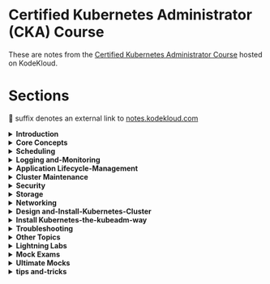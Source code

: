 # Certified Kubernetes Administrator (CKA) Course

These are notes from the [Certified Kubernetes Administrator Course](https://kodekloud.com/courses/certified-kubernetes-administrator-cka/) hosted on KodeKloud.

# Sections

[//]: # (BEGIN INDEX)

🔗 suffix denotes an external link to [notes.kodekloud.com](https://notes.kodekloud.com/)

<details>
<summary><strong>Introduction</strong></summary>


- [01 Course Introduction](https://notes.kodekloud.com/docs/CKA-Certification-Course-Certified-Kubernetes-Administrator/Introduction/Course-Introduction) 🔗
- [02 Certification](https://notes.kodekloud.com/docs/CKA-Certification-Course-Certified-Kubernetes-Administrator/Introduction/Certification) 🔗

</details>

<details>
<summary><strong>Core Concepts</strong></summary>


- [01 Core Concepts Section Introduction](https://notes.kodekloud.com/docs/CKA-Certification-Course-Certified-Kubernetes-Administrator/Core-Concepts/Core-Concepts-Section-Introduction) 🔗
- [02 Cluster Architecture](https://notes.kodekloud.com/docs/CKA-Certification-Course-Certified-Kubernetes-Administrator/Core-Concepts/Cluster-Architecture) 🔗
- [03 Docker vs ContainerD](https://notes.kodekloud.com/docs/CKA-Certification-Course-Certified-Kubernetes-Administrator/Core-Concepts/Docker-vs-ContainerD) 🔗
- [04 ETCD for Beginners](https://notes.kodekloud.com/docs/CKA-Certification-Course-Certified-Kubernetes-Administrator/Core-Concepts/ETCD-for-Beginners) 🔗
- [05 ETCD in Kubernetes](https://notes.kodekloud.com/docs/CKA-Certification-Course-Certified-Kubernetes-Administrator/Core-Concepts/ETCD-in-Kubernetes) 🔗
- [06 Kube API Server](https://notes.kodekloud.com/docs/CKA-Certification-Course-Certified-Kubernetes-Administrator/Core-Concepts/Kube-API-Server) 🔗
- [07 Kube Controller Manager](https://notes.kodekloud.com/docs/CKA-Certification-Course-Certified-Kubernetes-Administrator/Core-Concepts/Kube-Controller-Manager) 🔗
- [08 Kube Scheduler](https://notes.kodekloud.com/docs/CKA-Certification-Course-Certified-Kubernetes-Administrator/Core-Concepts/Kube-Scheduler) 🔗
- [09 Kubelet](https://notes.kodekloud.com/docs/CKA-Certification-Course-Certified-Kubernetes-Administrator/Core-Concepts/Kubelet) 🔗
- [10 Kube Proxy](https://notes.kodekloud.com/docs/CKA-Certification-Course-Certified-Kubernetes-Administrator/Core-Concepts/Kube-Proxy) 🔗
- [11 Pods](https://notes.kodekloud.com/docs/CKA-Certification-Course-Certified-Kubernetes-Administrator/Core-Concepts/Pods) 🔗
- [12 Practice Test Introduction](https://notes.kodekloud.com/docs/CKA-Certification-Course-Certified-Kubernetes-Administrator/Core-Concepts/Practice-Test-Introduction) 🔗
- [13 Practice Test PODs](docs/02-Core-Concepts/085-Practice-Test-PODs.md)
- [14 Solution Pods optional](https://notes.kodekloud.com/docs/CKA-Certification-Course-Certified-Kubernetes-Administrator/Core-Concepts/Solution-Pods-optional) 🔗
- [15 ReplicaSets](https://notes.kodekloud.com/docs/CKA-Certification-Course-Certified-Kubernetes-Administrator/Core-Concepts/ReplicaSets) 🔗
- [16 Practice Tests ReplicaSet](docs/02-Core-Concepts/100-Practice-Tests-ReplicaSet.md)
- [17 Solution ReplicaSets optional](https://notes.kodekloud.com/docs/CKA-Certification-Course-Certified-Kubernetes-Administrator/Core-Concepts/Solution-ReplicaSets-optional) 🔗
- [18 Deployments](https://notes.kodekloud.com/docs/CKA-Certification-Course-Certified-Kubernetes-Administrator/Core-Concepts/Deployments) 🔗
- [19 Practice Tests Deployments](docs/02-Core-Concepts/120-Practice-Tests-Deployments.md)
- [20 Solution Deploymentoptional](https://notes.kodekloud.com/docs/CKA-Certification-Course-Certified-Kubernetes-Administrator/Core-Concepts/Solution-Deploymentoptional) 🔗
- [21 Services](https://notes.kodekloud.com/docs/CKA-Certification-Course-Certified-Kubernetes-Administrator/Core-Concepts/Services) 🔗
- [22 Services Cluster IP](https://notes.kodekloud.com/docs/CKA-Certification-Course-Certified-Kubernetes-Administrator/Core-Concepts/Services-Cluster-IP) 🔗
- [23 Services Loadbalancer](https://notes.kodekloud.com/docs/CKA-Certification-Course-Certified-Kubernetes-Administrator/Core-Concepts/Services-Loadbalancer) 🔗
- [24 Practice Test Services](docs/02-Core-Concepts/145-Practice-Test-Services.md)
- [25 Solution Deploymentoptional](https://notes.kodekloud.com/docs/CKA-Certification-Course-Certified-Kubernetes-Administrator/Core-Concepts/Solution-Deploymentoptional) 🔗
- [26 Namespaces](https://notes.kodekloud.com/docs/CKA-Certification-Course-Certified-Kubernetes-Administrator/Core-Concepts/Namespaces) 🔗
- [27 Practice Test Namespaces](docs/02-Core-Concepts/160-Practice-Test-Namespaces.md)
- [28 Solution Namespaces optional](https://notes.kodekloud.com/docs/CKA-Certification-Course-Certified-Kubernetes-Administrator/Core-Concepts/Solution-Namespaces-optional) 🔗
- [29 Imperative vs Declarative](https://notes.kodekloud.com/docs/CKA-Certification-Course-Certified-Kubernetes-Administrator/Core-Concepts/Imperative-vs-Declarative) 🔗
- [30 Imperative Commands with kubectl](docs/02-Core-Concepts/175-Imperative-Commands-with-kubectl.md)
- [31 Practice Test Imperative Commands](docs/02-Core-Concepts/180-Practice-Test-Imperative-Commands.md)
- [32 Solution Imperative Commands optional](https://notes.kodekloud.com/docs/CKA-Certification-Course-Certified-Kubernetes-Administrator/Core-Concepts/Solution-Imperative-Commands-optional) 🔗
- [33 Kubectl Apply Command](https://notes.kodekloud.com/docs/CKA-Certification-Course-Certified-Kubernetes-Administrator/Core-Concepts/Kubectl-Apply-Command) 🔗
- [34 A Quick Reminder](https://notes.kodekloud.com/docs/CKA-Certification-Course-Certified-Kubernetes-Administrator/Core-Concepts/A-Quick-Reminder) 🔗
- [35 Attachments](docs/02-Core-Concepts/200-Attachments.md)

</details>

<details>
<summary><strong>Scheduling</strong></summary>


- [01 Scheduling Section Introduction](https://notes.kodekloud.com/docs/CKA-Certification-Course-Certified-Kubernetes-Administrator/Scheduling/Scheduling-Section-Introduction) 🔗
- [02 Manual Scheduling](https://notes.kodekloud.com/docs/CKA-Certification-Course-Certified-Kubernetes-Administrator/Scheduling/Manual-Scheduling) 🔗
- [03 Practice Test Manual Scheduling](docs/03-Scheduling/015-Practice-Test-Manual-Scheduling.md)
- [04 Solution Manual Scheduling optional](https://notes.kodekloud.com/docs/CKA-Certification-Course-Certified-Kubernetes-Administrator/Scheduling/Solution-Manual-Scheduling-optional) 🔗
- [05 Labels and Selectors](https://notes.kodekloud.com/docs/CKA-Certification-Course-Certified-Kubernetes-Administrator/Scheduling/Labels-and-Selectors) 🔗
- [06 Practice Test Labels and Selectors](docs/03-Scheduling/030-Practice-Test-Labels-and-Selectors.md)
- [07 Solution Labels and Selectors](https://notes.kodekloud.com/docs/CKA-Certification-Course-Certified-Kubernetes-Administrator/Scheduling/Solution-Labels-and-Selectors) 🔗
- [08 Taints and Tolerations](https://notes.kodekloud.com/docs/CKA-Certification-Course-Certified-Kubernetes-Administrator/Scheduling/Taints-and-Tolerations) 🔗
- [09 Practice Test Taints and Tolerations](docs/03-Scheduling/045-Practice-Test-Taints-and-Tolerations.md)
- [10 Node Selectors](https://notes.kodekloud.com/docs/CKA-Certification-Course-Certified-Kubernetes-Administrator/Scheduling/Node-Selectors) 🔗
- [11 Node Affinity](https://notes.kodekloud.com/docs/CKA-Certification-Course-Certified-Kubernetes-Administrator/Scheduling/Node-Affinity) 🔗
- [12 Practice Test Node Affinity](docs/03-Scheduling/065-Practice-Test-Node-Affinity.md)
- [13 Solution Node Affinity Optional](https://notes.kodekloud.com/docs/CKA-Certification-Course-Certified-Kubernetes-Administrator/Scheduling/Solution-Node-Affinity-Optional) 🔗
- [14 Taints and Tolerations vs Node Affinity](https://notes.kodekloud.com/docs/CKA-Certification-Course-Certified-Kubernetes-Administrator/Scheduling/Taints-and-Tolerations-vs-Node-Affinity) 🔗
- [15 Resource Limits](https://notes.kodekloud.com/docs/CKA-Certification-Course-Certified-Kubernetes-Administrator/Scheduling/Resource-Limits) 🔗
- [16 Practice Test Resource Limits](docs/03-Scheduling/090-Practice-Test-Resource-Limits.md)
- [17 Solution Resource Limits](https://notes.kodekloud.com/docs/CKA-Certification-Course-Certified-Kubernetes-Administrator/Scheduling/Solution-Resource-Limits) 🔗
- [18 DaemonSets](https://notes.kodekloud.com/docs/CKA-Certification-Course-Certified-Kubernetes-Administrator/Scheduling/DaemonSets) 🔗
- [19 Practice Test DaemonSets](docs/03-Scheduling/105-Practice-Test-DaemonSets.md)
- [20 Solution DaemonSets optional](https://notes.kodekloud.com/docs/CKA-Certification-Course-Certified-Kubernetes-Administrator/Scheduling/Solution-DaemonSets-optional) 🔗
- [21 Static Pods](https://notes.kodekloud.com/docs/CKA-Certification-Course-Certified-Kubernetes-Administrator/Scheduling/Static-Pods) 🔗
- [22 Practice Test StaticPods](docs/03-Scheduling/120-Practice-Test-StaticPods.md)
- [23 Solution Static Pods Optional](https://notes.kodekloud.com/docs/CKA-Certification-Course-Certified-Kubernetes-Administrator/Scheduling/Solution-Static-Pods-Optional) 🔗
- [24 Multiple Schedulers](https://notes.kodekloud.com/docs/CKA-Certification-Course-Certified-Kubernetes-Administrator/Scheduling/Multiple-Schedulers) 🔗
- [25 Practice Test Multiple Schedulers](docs/03-Scheduling/135-Practice-Test-Multiple-Schedulers.md)
- [26 Solution Multiple Scheduler](https://notes.kodekloud.com/docs/CKA-Certification-Course-Certified-Kubernetes-Administrator/Scheduling/Solution-Multiple-Scheduler) 🔗
- [27 Configuring Scheduler Profiles](https://notes.kodekloud.com/docs/CKA-Certification-Course-Certified-Kubernetes-Administrator/Scheduling/Configuring-Scheduler-Profiles) 🔗
- [28 Download Presentation Deck](docs/03-Scheduling/155-Download-Presentation-Deck.md)
- [29 2025 Updates Admission Controllers](https://notes.kodekloud.com/docs/CKA-Certification-Course-Certified-Kubernetes-Administrator/Scheduling/2025-Updates-Admission-Controllers) 🔗
- [30 2025 Updates Solution Admission Controllers](https://notes.kodekloud.com/docs/CKA-Certification-Course-Certified-Kubernetes-Administrator/Scheduling/2025-Updates-Solution-Admission-Controllers) 🔗
- [31 2025 Updates Validating and Mutating Admission Controllers](https://notes.kodekloud.com/docs/CKA-Certification-Course-Certified-Kubernetes-Administrator/Scheduling/2025-Updates-Validating-and-Mutating-Admission-Controllers) 🔗
- [32 2025 Updates Solution Validating and Mutating Admission Controllers](https://notes.kodekloud.com/docs/CKA-Certification-Course-Certified-Kubernetes-Administrator/Scheduling/2025-Updates-Solution-Validating-and-Mutating-Admission-Controllers) 🔗

</details>

<details>
<summary><strong>Logging and-Monitoring</strong></summary>


- [01 Logging and Monitoring Section Introduction](https://notes.kodekloud.com/docs/CKA-Certification-Course-Certified-Kubernetes-Administrator/Logging-and-Monitoring/Logging-and-Monitoring-Section-Introduction) 🔗
- [02 Monitor Cluster Components](https://notes.kodekloud.com/docs/CKA-Certification-Course-Certified-Kubernetes-Administrator/Logging-and-Monitoring/Monitor-Cluster-Components) 🔗
- [03 Practice Test Monitor Cluster Components](docs/04-Logging-and-Monitoring/015-Practice-Test-Monitor-Cluster-Components.md)
- [04 Solution Monitor Cluster Components](https://notes.kodekloud.com/docs/CKA-Certification-Course-Certified-Kubernetes-Administrator/Logging-and-Monitoring/Solution-Monitor-Cluster-Components) 🔗
- [05 Managing Application Logs](https://notes.kodekloud.com/docs/CKA-Certification-Course-Certified-Kubernetes-Administrator/Logging-and-Monitoring/Managing-Application-Logs) 🔗
- [06 Practice Test Managing Application Logs](docs/04-Logging-and-Monitoring/030-Practice-Test-Managing-Application-Logs.md)
- [07 Solution Logging Optional](https://notes.kodekloud.com/docs/CKA-Certification-Course-Certified-Kubernetes-Administrator/Logging-and-Monitoring/Solution-Logging-Optional) 🔗
- [08 Download Presentation Deck](docs/04-Logging-and-Monitoring/040-Download-Presentation-Deck.md)

</details>

<details>
<summary><strong>Application Lifecycle-Management</strong></summary>


- [01 Application Lifecycle Management Section Introduction](https://notes.kodekloud.com/docs/CKA-Certification-Course-Certified-Kubernetes-Administrator/Application-Lifecycle-Management/Application-Lifecycle-Management-Section-Introduction) 🔗
- [02 Rolling Updates and Rollbacks](https://notes.kodekloud.com/docs/CKA-Certification-Course-Certified-Kubernetes-Administrator/Application-Lifecycle-Management/Rolling-Updates-and-Rollbacks) 🔗
- [03 Practice Test RollingUpdates Rollback](docs/05-Application-Lifecycle-Management/015-Practice-Test-RollingUpdates-Rollback.md)
- [04 Solution Rolling update](https://notes.kodekloud.com/docs/CKA-Certification-Course-Certified-Kubernetes-Administrator/Application-Lifecycle-Management/Solution-Rolling-update) 🔗
- [05 Commands and Arguments in Docker](https://notes.kodekloud.com/docs/CKA-Certification-Course-Certified-Kubernetes-Administrator/Application-Lifecycle-Management/Commands-and-Arguments-in-Docker) 🔗
- [06 Commands and Arguments in Kubernetes](https://notes.kodekloud.com/docs/CKA-Certification-Course-Certified-Kubernetes-Administrator/Application-Lifecycle-Management/Commands-and-Arguments-in-Kubernetes) 🔗
- [07 Practice Test Commands and Arguments](docs/05-Application-Lifecycle-Management/040-Practice-Test-Commands-and-Arguments.md)
- [08 Solution Commands and Arguments Optional](https://notes.kodekloud.com/docs/CKA-Certification-Course-Certified-Kubernetes-Administrator/Application-Lifecycle-Management/Solution-Commands-and-Arguments-Optional) 🔗
- [09 Configure Environment Variables in Applications](https://notes.kodekloud.com/docs/CKA-Certification-Course-Certified-Kubernetes-Administrator/Application-Lifecycle-Management/Configure-Environment-Variables-in-Applications) 🔗
- [10 Configure ConfigMaps in Applications](https://notes.kodekloud.com/docs/CKA-Certification-Course-Certified-Kubernetes-Administrator/Application-Lifecycle-Management/Configure-ConfigMaps-in-Applications) 🔗
- [11 Practice Test Env Variables](docs/05-Application-Lifecycle-Management/060-Practice-Test-Env-Variables.md)
- [12 Solution Env Variables Optional](https://notes.kodekloud.com/docs/CKA-Certification-Course-Certified-Kubernetes-Administrator/Application-Lifecycle-Management/Solution-Env-Variables-Optional) 🔗
- [13 Secrets](https://notes.kodekloud.com/docs/CKA-Certification-Course-Certified-Kubernetes-Administrator/Application-Lifecycle-Management/Secrets) 🔗
- [14 Practice Test Secrets](docs/05-Application-Lifecycle-Management/075-Practice-Test-Secrets.md)
- [15 Solution Secrets Optional](https://notes.kodekloud.com/docs/CKA-Certification-Course-Certified-Kubernetes-Administrator/Application-Lifecycle-Management/Solution-Secrets-Optional) 🔗
- [16 Multi Container Pods](https://notes.kodekloud.com/docs/CKA-Certification-Course-Certified-Kubernetes-Administrator/Application-Lifecycle-Management/Multi-Container-Pods) 🔗
- [17 Practice Test Init Containers](docs/05-Application-Lifecycle-Management/105-Practice-Test-Init-Containers.md)
- [18 Practice Test Multi Container Pods](docs/05-Application-Lifecycle-Management/105-Practice-Test-Multi-Container-Pods.md)
- [19 Solution Multi Container Pods Optional](https://notes.kodekloud.com/docs/CKA-Certification-Course-Certified-Kubernetes-Administrator/Application-Lifecycle-Management/Solution-Multi-Container-Pods-Optional) 🔗
- [20 Multi Container Pods Design Patterns](docs/05-Application-Lifecycle-Management/115-Multi-Container-Pods-Design-Patterns.md)
- [21 Init Containers](docs/05-Application-Lifecycle-Management/120-Init-Containers.md)
- [22 Solution Init Containers Optional](https://notes.kodekloud.com/docs/CKA-Certification-Course-Certified-Kubernetes-Administrator/Application-Lifecycle-Management/Solution-Init-Containers-Optional) 🔗
- [23 Self Healing Applications](docs/05-Application-Lifecycle-Management/135-Self-Healing-Applications.md)
- [24 Download Presentation Deck](docs/05-Application-Lifecycle-Management/140-Download-Presentation-Deck.md)

</details>

<details>
<summary><strong>Cluster Maintenance</strong></summary>


- [01 Cluster Maintenance Section Introduction](https://notes.kodekloud.com/docs/CKA-Certification-Course-Certified-Kubernetes-Administrator/Cluster-Maintenance/Cluster-Maintenance-Section-Introduction) 🔗
- [02 OS Upgrades](https://notes.kodekloud.com/docs/CKA-Certification-Course-Certified-Kubernetes-Administrator/Cluster-Maintenance/OS-Upgrades) 🔗
- [03 Practice Test OS Upgrades](docs/06-Cluster-Maintenance/015-Practice-Test-OS-Upgrades.md)
- [04 Solution OS Upgrades optional](https://notes.kodekloud.com/docs/CKA-Certification-Course-Certified-Kubernetes-Administrator/Cluster-Maintenance/Solution-OS-Upgrades-optional) 🔗
- [05 Kubernetes Software Versions](https://notes.kodekloud.com/docs/CKA-Certification-Course-Certified-Kubernetes-Administrator/Cluster-Maintenance/Kubernetes-Software-Versions) 🔗
- [06 Cluster Upgrade Introduction](https://notes.kodekloud.com/docs/CKA-Certification-Course-Certified-Kubernetes-Administrator/Cluster-Maintenance/Cluster-Upgrade-Introduction) 🔗
- [07 Demo Cluster upgrade](https://notes.kodekloud.com/docs/CKA-Certification-Course-Certified-Kubernetes-Administrator/Cluster-Maintenance/Demo-Cluster-upgrade) 🔗
- [08 Practice Test Cluster Upgrade Process](docs/06-Cluster-Maintenance/045-Practice-Test-Cluster-Upgrade-Process.md)
- [09 Solution Cluster Upgrade Process](https://notes.kodekloud.com/docs/CKA-Certification-Course-Certified-Kubernetes-Administrator/Cluster-Maintenance/Solution-Cluster-Upgrade-Process) 🔗
- [10 Backup and Restore Methods](https://notes.kodekloud.com/docs/CKA-Certification-Course-Certified-Kubernetes-Administrator/Cluster-Maintenance/Backup-and-Restore-Methods) 🔗
- [11 Working With ETCDCTL](docs/06-Cluster-Maintenance/060-Working-With-ETCDCTL.md)
- [12 Practice Test Backup and Restore Methods](docs/06-Cluster-Maintenance/065-Practice-Test-Backup-and-Restore-Methods.md)
- [13 Solution Backup and Restore](https://notes.kodekloud.com/docs/CKA-Certification-Course-Certified-Kubernetes-Administrator/Cluster-Maintenance/Solution-Backup-and-Restore) 🔗
- [14 Download Presentation Deck](docs/06-Cluster-Maintenance/095-Download-Presentation-Deck.md)

</details>

<details>
<summary><strong>Security</strong></summary>


- [01 Security Section Introduction](docs/07-Security/000-Security-Section-Introduction.md)
- [02 Kubernetes Security Primitives](docs/07-Security/010-Kubernetes-Security-Primitives.md)
- [03 Authentication](docs/07-Security/015-Authentication.md)
- [04 TLS Certificates](docs/07-Security/025-TLS-Certificates.md)
- [05 TLS Basics](docs/07-Security/030-TLS-Basics.md)
- [06 TLS in Kubernetes](docs/07-Security/035-TLS-in-Kubernetes.md)
- [07 TLS in Kubernetes Certificate Creation](docs/07-Security/040-TLS-in-Kubernetes-Certificate-Creation.md)
- [08 View Certificate Details](docs/07-Security/045-View-Certificate-Details.md)
- [09 Certificate Health Check Spreadsheet](docs/07-Security/050-Certificate-Health-Check-Spreadsheet.md)
- [10 Practice Test View Certificate Details](docs/07-Security/055-Practice-Test-View-Certificate-Details.md)
- [11 Certificate API](docs/07-Security/065-Certificate-API.md)
- [12 Practice Test Certificates API](docs/07-Security/070-Practice-Test-Certificates-API.md)
- [13 kubeconfig](docs/07-Security/080-kubeconfig.md)
- [14 Practice Test KubeConfig](docs/07-Security/085-Practice-Test-KubeConfig.md)
- [15 API Groups](docs/07-Security/095-API-Groups.md)
- [16 Authorization](docs/07-Security/100-Authorization.md)
- [17 RBAC](docs/07-Security/105-RBAC.md)
- [18 Practice Test RBAC](docs/07-Security/110-Practice-Test-RBAC.md)
- [19 Cluster Roles](docs/07-Security/120-Cluster-Roles.md)
- [20 Practice Test Cluster Roles](docs/07-Security/125-Practice-Test-Cluster-Roles.md)
- [21 Service Account](docs/07-Security/135-Service-Account.md)
- [22 Practice Test Service Accounts](docs/07-Security/140-Practice-Test-Service-Accounts.md)
- [23 Image Security](docs/07-Security/150-Image-Security.md)
- [24 Practice Test Image Security](docs/07-Security/155-Practice-Test-Image-Security.md)
- [25 Security Context](docs/07-Security/170-Security-Context.md)
- [26 Practice Test Security Context](docs/07-Security/175-Practice-Test-Security-Context.md)
- [27 Network Policies](docs/07-Security/185-Network-Policies.md)
- [28 Practice Test Network Policies](docs/07-Security/195-Practice-Test-Network-Policies.md)
- [29 kubectx and kubens commands](docs/07-Security/205-kubectx-and-kubens-commands.md)
- [30 Download Presentation Deck](docs/07-Security/21030-Download-Presentation-Deck.md)

</details>

<details>
<summary><strong>Storage</strong></summary>


- [01 Storage Section Introduction](docs/08-Storage/000-Storage-Section-Introduction.md)
- [02 Introduction to Docker Storage](docs/08-Storage/010-Introduction-to-Docker-Storage.md)
- [03 Storage in Docker](docs/08-Storage/015-Storage-in-Docker.md)
- [04 Volume Driver Plugins in Docker](docs/08-Storage/020-Volume-Driver-Plugins-in-Docker.md)
- [05 Container.Storage Interface](docs/08-Storage/025-Container.Storage-Interface.md)
- [06 Volumes](docs/08-Storage/030-Volumes.md)
- [07 Persistent Volumes](docs/08-Storage/035-Persistent-Volumes.md)
- [08 Persistent Volume Claims](docs/08-Storage/040-Persistent-Volume-Claims.md)
- [09 Using PVC in PODs](docs/08-Storage/045-Using-PVC-in-PODs.md)
- [10 Practice Test Persistent Volume Claims](docs/08-Storage/050-Practice-Test-Persistent-Volume-Claims.md)
- [11 Storage Class](docs/08-Storage/060-Storage-Class.md)
- [12 Practice Test Storage Class](docs/08-Storage/065-Practice-Test-Storage-Class.md)
- [13 Download Presentation Deck](docs/08-Storage/075-Download-Presentation-Deck.md)

</details>

<details>
<summary><strong>Networking</strong></summary>


- [01 Networking Introduction](docs/09-Networking/000-Networking-Introduction.md)
- [02 Pre requisite Switching Routing Gateways](docs/09-Networking/010-Pre-requisite-Switching-Routing-Gateways.md)
- [03 Pre requisite DNS](docs/09-Networking/015-Pre-requisite-DNS.md)
- [04 Pre requisite CoreDNS](docs/09-Networking/020-Pre-requisite-CoreDNS.md)
- [05 Pre requisite Network Namespace](docs/09-Networking/025-Pre-requisite-Network-Namespace.md)
- [06 Pre requisite Docker Networking](docs/09-Networking/035-Pre-requisite-Docker-Networking.md)
- [07 Pre requisite CNI](docs/09-Networking/040-Pre-requisite-CNI.md)
- [08 Cluster Networking](docs/09-Networking/045-Cluster-Networking.md)
- [09 Practice Test Explore Env](docs/09-Networking/055-Practice-Test-Explore-Env.md)
- [10 Pod Networking](docs/09-Networking/065-Pod-Networking.md)
- [11 CNI in Kubernetes](docs/09-Networking/070-CNI-in-Kubernetes.md)
- [12 ipam weave](docs/09-Networking/105-ipam-weave.md)
- [13 Service Networking](docs/09-Networking/120-Service-Networking.md)
- [14 Practice Test Service Networking](docs/09-Networking/125-Practice-Test-Service-Networking.md)
- [15 DNS in kubernetes](docs/09-Networking/135-DNS-in-kubernetes.md)
- [16 CoreDNS in Kubernetes](docs/09-Networking/140-CoreDNS-in-Kubernetes.md)
- [17 Practice Test CoreDNS in Kubernetes](docs/09-Networking/145-Practice-Test-CoreDNS-in-Kubernetes.md)
- [18 Ingress](docs/09-Networking/155-Ingress.md)
- [19 Ingress Annotations and rewrite target](docs/09-Networking/165-Ingress-Annotations-and-rewrite-target.md)
- [20 Practice Test CKA Ingress Net 1](docs/09-Networking/170-Practice-Test-CKA-Ingress-Net-1.md)
- [21 Practice Test CKA Ingress Net 2](docs/09-Networking/180-Practice-Test-CKA-Ingress-Net-2.md)
- [22 Dowload Presentation Deck](docs/09-Networking/190-Dowload-Presentation-Deck.md)

</details>

<details>
<summary><strong>Design and-Install-Kubernetes-Cluster</strong></summary>


- [01 Designing a Kubernetes Cluster](docs/10-Design-and-Install-Kubernetes-Cluster/000-Designing-a-Kubernetes-Cluster.md)
- [02 Choosing Kubernetes Infrastructure](docs/10-Design-and-Install-Kubernetes-Cluster/010-Choosing-Kubernetes-Infrastructure.md)
- [03 Configure High Availability](docs/10-Design-and-Install-Kubernetes-Cluster/015-Configure-High-Availability.md)
- [04 ETCD in HA](docs/10-Design-and-Install-Kubernetes-Cluster/020-ETCD-in-HA.md)
- [05 Important update kubernetes the hard way](docs/10-Design-and-Install-Kubernetes-Cluster/025-Important-update-kubernetes-the-hard-way.md)
- [06 Download Presentation Deck](docs/10-Design-and-Install-Kubernetes-Cluster/030-Download-Presentation-Deck.md)

</details>

<details>
<summary><strong>Install Kubernetes-the-kubeadm-way</strong></summary>


- [01 Introduction to Deployment with kubeadm](docs/11-Install-Kubernetes-the-kubeadm-way/000-Introduction-to-Deployment-with-kubeadm.md)
- [02 Resources](docs/11-Install-Kubernetes-the-kubeadm-way/010-Resources.md)
- [03 Provision VMs with Vagrant](docs/11-Install-Kubernetes-the-kubeadm-way/015-Provision-VMs-with-Vagrant.md)
- [04 Demo Deployment with Kubeadm](docs/11-Install-Kubernetes-the-kubeadm-way/020-Demo-Deployment-with-Kubeadm.md)
- [05 Practice Test Deploy Kubernetes Cluster using Kubeadm](docs/11-Install-Kubernetes-the-kubeadm-way/025-Practice-Test-Deploy-Kubernetes-Cluster-using-Kubeadm.md)

</details>

<details>
<summary><strong>Troubleshooting</strong></summary>


- [01 Troubleshooting Section Introduction](docs/12-Troubleshooting/000-Troubleshooting-Section-Introduction.md)
- [02 Application Failure](docs/12-Troubleshooting/010-Application-Failure.md)
- [03 Solution Application Failure](docs/12-Troubleshooting/020-Solution-Application-Failure.md)
- [04 Control Plane Failure](docs/12-Troubleshooting/025-Control-Plane-Failure.md)
- [05 Practice Test Control Plane Failure](docs/12-Troubleshooting/030-Practice-Test-Control-Plane-Failure.md)
- [06 Solution Control Plane Failure](docs/12-Troubleshooting/035-Solution-Control-Plane-Failure.md)
- [07 Worker Node Failure](docs/12-Troubleshooting/040-Worker-Node-Failure.md)
- [08 Practice Test Worker Node Failure](docs/12-Troubleshooting/045-Practice-Test-Worker-Node-Failure.md)
- [09 Solution Worker Node Failure](docs/12-Troubleshooting/050-Solution-Worker-Node-Failure.md)
- [10 Practice Test Troubleshoot Network](docs/12-Troubleshooting/065-Practice-Test-Troubleshoot-Network.md)

</details>

<details>
<summary><strong>Other Topics</strong></summary>


- [01 Labs JSON PATH](docs/13-Other-Topics/000-Labs-JSON-PATH.md)
- [02 Pre Requisites JSON PATH](docs/13-Other-Topics/010-Pre-Requisites-JSON-PATH.md)
- [03 Advance Kubectl Commands](docs/13-Other-Topics/015-Advance-Kubectl-Commands.md)
- [04 Practice Test Advance Kubectl Commands](docs/13-Other-Topics/020-Practice-Test-Advance-Kubectl-Commands.md)

</details>

<details>
<summary><strong>Lightning Labs</strong></summary>


- [01 Lightning Labs Introduction](docs/14-Lightning-Labs/025-Lightning-Labs-Introduction.md)
- [02 Lightning Lab 1](docs/14-Lightning-Labs/030-Lightning-Lab-1.md)

</details>

<details>
<summary><strong>Mock Exams</strong></summary>


- [01 Introduction](docs/15-Mock-Exams/000-Introduction.md)
- [02 Mock Exam 1](docs/15-Mock-Exams/010-Mock-Exam-1.md)
- [03 Mock Exam 2](docs/15-Mock-Exams/020-Mock-Exam-2.md)
- [04 CKA MockExam 2 Solution](docs/15-Mock-Exams/025-CKA-MockExam-2-Solution.md)
- [05 Mock Exam 3](docs/15-Mock-Exams/030-Mock-Exam-3.md)
- [06 CKA MockExam 3 Solution](docs/15-Mock-Exams/035-CKA-MockExam-3-Solution.md)

</details>

<details>
<summary><strong>Ultimate Mocks</strong></summary>


- [01 README](docs/16-Ultimate-Mocks/README.md)

</details>

<details>
<summary><strong>tips and-tricks</strong></summary>


- [01 README](docs/17-tips-and-tricks/README.md)

</details>

[//]: # (END INDEX)
